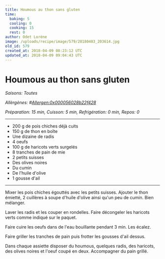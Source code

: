 ```yaml
---
title: Houmous au thon sans gluten
time:
  baking: 5
  cooling: 0
  cooking: 15
  rest: 0
author: Odet Lorène
image: /uploads/recipe/image/579/20180403_203614.jpg
old_id: 579
created_at: 2018-04-09 08:23:12 UTC
updated_at: 2018-04-09 09:04:43 UTC
---
```


# Houmous au thon sans gluten

_Saisons: Toutes_

_Allèrgènes: #<Allergen:0x000056028b22f428>_

_Préparation: 15 min, Cuisson: 5 min, Refrigération: 0 min, Repos: 0_

---

- 200 g de pois chiches déjà cuits
- 150 g de thon en boîte
- Une dizaine de radis
- 4 oeufs
- 100 g de haricots verts surgelés
- 8 tranches de pain de mie
- 2 petits suisses
- Des olives noires
- Du cumin
- De l'huile d'olive
- 1 gousse d'ail

---

Mixer les pois chiches égouttés avec les petits suisses. Ajouter le thon émietté, 2 cuillères à soupe d'huile d'olive ainsi qu'un peu de cumin. Bien mélanger.

Laver les radis et les couper en rondelles. Faire décongeler les haricots verts comme indiqué sur le paquet.

Faire cuire les oeufs dans de l'eau bouillante pendant 3 min. Les écalez.

Faire griller les tranches de pain puis frotter les gousses d'ail dessus.

Dans chaque assiette disposer du houmous, quelques radis, des haricots, des olives noires et l'oeuf coupé en deux. Accompagner du pain grillé.
